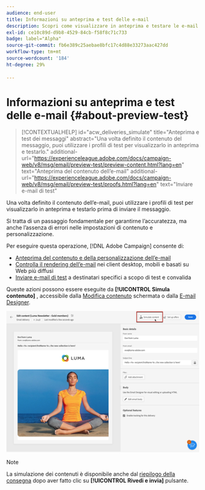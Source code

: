 ```yaml
---
audience: end-user
title: Informazioni su anteprima e test delle e-mail
description: Scopri come visualizzare in anteprima e testare le e-mail
exl-id: ce10c89d-d9b8-4529-84cb-f58f8c71c733
badge: label="Alpha"
source-git-commit: fb6e389c25aebae8bfc17c4d88e33273aac427dd
workflow-type: tm+mt
source-wordcount: '184'
ht-degree: 29%

---
```


# Informazioni su anteprima e test delle e-mail {#about-preview-test}

>[!CONTEXTUALHELP]
>id="acw_deliveries_simulate"
>title="Anteprima e test dei messaggi"
>abstract="Una volta definito il contenuto del messaggio, puoi utilizzare i profili di test per visualizzarlo in anteprima e testarlo."
>additional-url="https://experienceleague.adobe.com/docs/campaign-web/v8/msg/email/preview-test/preview-content.html?lang=en" text="Anteprima del contenuto dell’e-mail"
>additional-url="https://experienceleague.adobe.com/docs/campaign-web/v8/msg/email/preview-test/proofs.html?lang=en" text="Inviare e-mail di test"

Una volta definito il contenuto dell’e-mail, puoi utilizzare i profili di test per visualizzarlo in anteprima e testarlo prima di inviare il messaggio.

Si tratta di un passaggio fondamentale per garantirne l’accuratezza, ma anche l’assenza di errori nelle impostazioni di contenuto e personalizzazione.

Per eseguire questa operazione, [!DNL Adobe Campaign] consente di:

* [Anteprima del contenuto e della personalizzazione dell’e-mail](preview-content.md)
* [Controlla il rendering dell’e-mail](email-rendering.md) nei client desktop, mobili e basati su Web più diffusi
* [Inviare e-mail di test](proofs.md) a destinatari specifici a scopo di test e convalida

Queste azioni possono essere eseguite da **[!UICONTROL Simula contenuto]** , accessibile dalla [Modifica contenuto](../content/edit-content.md) schermata o dalla [E-mail Designer](../content/get-started-email-designer.md).

![](assets/simulate-button.png)

>[!NOTE]
>
>La simulazione dei contenuti è disponibile anche dal [riepilogo della consegna](../monitor/prepare-send.md) dopo aver fatto clic su **[!UICONTROL Rivedi e invia]** pulsante.
